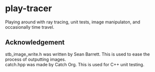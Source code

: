 # play-tracer
Playing around with ray tracing, unit tests, image manipulaton, and occasionally
time travel.


## Acknowledgement
stb_image_write.h was written by Sean Barrett. This is used to ease the process
of outputting images.<br/>catch.hpp was made by Catch Org. This is used for C++
unit testing.
